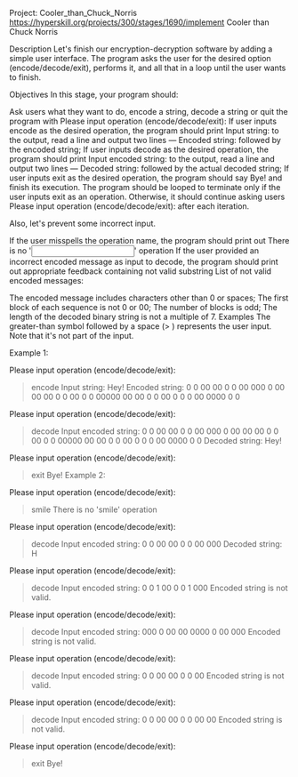 Project: Cooler_than_Chuck_Norris https://hyperskill.org/projects/300/stages/1690/implement
Cooler than Chuck Norris

Description
Let's finish our encryption-decryption software by adding a simple user interface. The program asks the user for the desired option (encode/decode/exit), performs it, and all that in a loop until the user wants to finish.

Objectives
In this stage, your program should:

Ask users what they want to do, encode a string, decode a string or quit the program with
Please input operation (encode/decode/exit):
If user inputs encode as the desired operation, the program should print Input string: to the output, read a line and output two lines — Encoded string: followed by the encoded string;
If user inputs decode as the desired operation, the program should print Input encoded string: to the output, read a line and output two lines — Decoded string: followed by the actual decoded string;
If user inputs exit as the desired operation, the program should say Bye! and finish its execution.
The program should be looped to terminate only if the user inputs exit as an operation. Otherwise, it should continue asking users Please input operation (encode/decode/exit): after each iteration.

Also, let's prevent some incorrect input.

If the user misspells the operation name, the program should print out There is no '<input>' operation
If the user provided an incorrect encoded message as input to decode, the program should print out appropriate feedback containing not valid substring
List of not valid encoded messages:

The encoded message includes characters other than 0 or spaces;
The first block of each sequence is not 0 or 00;
The number of blocks is odd;
The length of the decoded binary string is not a multiple of 7.
Examples
The greater-than symbol followed by a space (> ) represents the user input. Note that it's not part of the input.

Example 1:

Please input operation (encode/decode/exit):
> encode
Input string:
> Hey!
Encoded string:
0 0 00 00 0 0 00 000 0 00 00 00 0 0 00 0 0 00000 00 00 0 0 00 0 0 0 00 0000 0 0

Please input operation (encode/decode/exit):
> decode
Input encoded string:
> 0 0 00 00 0 0 00 000 0 00 00 00 0 0 00 0 0 00000 00 00 0 0 00 0 0 0 00 0000 0 0
Decoded string:
Hey!

Please input operation (encode/decode/exit):
> exit
Bye!
Example 2:

Please input operation (encode/decode/exit):
> smile
There is no 'smile' operation

Please input operation (encode/decode/exit):
> decode
Input encoded string:
> 0 0 00 00 0 0 00 000
Decoded string:
H

Please input operation (encode/decode/exit):
> decode
Input encoded string:
> 0 0 1 00 0 0 1 000
Encoded string is not valid.

Please input operation (encode/decode/exit):
> decode
Input encoded string:
> 000 0 00 00 0000 0 00 000
Encoded string is not valid.

Please input operation (encode/decode/exit):
> decode
Input encoded string:
> 0 0 00 00 0 0 00
Encoded string is not valid.

Please input operation (encode/decode/exit):
> decode
Input encoded string:
> 0 0 00 00 0 0 00 00
Encoded string is not valid.

Please input operation (encode/decode/exit):
> exit
Bye!

